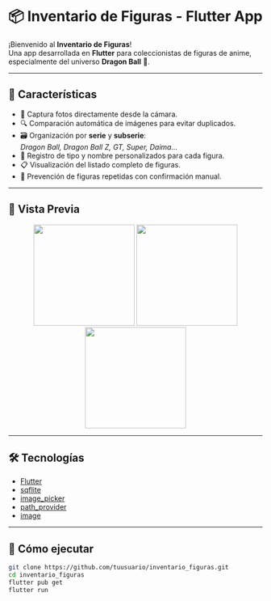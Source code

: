 # 📦 Inventario de Figuras - Flutter App

¡Bienvenido al **Inventario de Figuras**!  
Una app desarrollada en **Flutter** para coleccionistas de figuras de anime, especialmente del universo **Dragon Ball** 🐉.

---

## 🧩 Características

- 📸 Captura fotos directamente desde la cámara.
- 🔍 Comparación automática de imágenes para evitar duplicados.
- 🗃️ Organización por **serie** y **subserie**:  
  _Dragon Ball, Dragon Ball Z, GT, Super, Daima..._
- 📝 Registro de tipo y nombre personalizados para cada figura.
- 📋 Visualización del listado completo de figuras.
- 🚫 Prevención de figuras repetidas con confirmación manual.

---

## 📱 Vista Previa

<p align="center">
  <img src="screenshots/screenshot_1.png" width="200" />
  <img src="screenshots/screenshot_2.png" width="200" />
  <img src="screenshots/screenshot_3.png" width="200" />
</p>

---

## 🛠️ Tecnologías

- [Flutter](https://flutter.dev/)
- [sqflite](https://pub.dev/packages/sqflite)
- [image_picker](https://pub.dev/packages/image_picker)
- [path_provider](https://pub.dev/packages/path_provider)
- [image](https://pub.dev/packages/image)

---

## 🚀 Cómo ejecutar

```bash
git clone https://github.com/tuusuario/inventario_figuras.git
cd inventario_figuras
flutter pub get
flutter run
